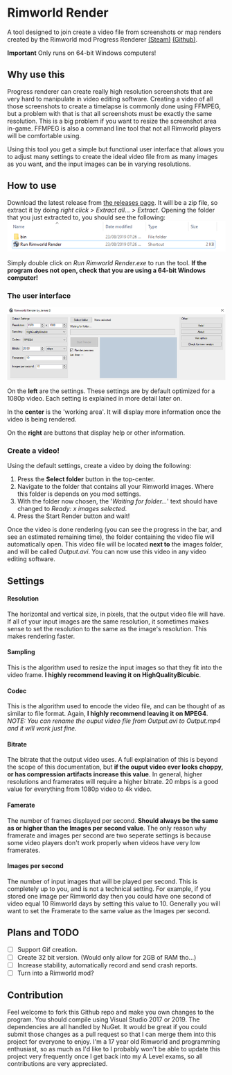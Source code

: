 # Rimworld Render
A tool designed to join create a video file from screenshots or map renders created by the Rimworld mod Progress Renderer [(Steam)](https://steamcommunity.com/sharedfiles/filedetails/?id=1438693028) [(Github)](https://github.com/Lanilor/Progress-Renderer).

**Important** Only runs on 64-bit Windows computers!

## Why use this
Progress renderer can create really high resolution screenshots that are very hard to manipulate in video editing software. Creating a video of all those screenshots to create a timelapse is commonly done using FFMPEG, but a problem with that is that all screenshots must be exactly the same resolution. This is a big problem if you want to resize the screenshot area in-game. FFMPEG is also a command line tool that not all Rimworld players will be comfortable using.

Using this tool you get a simple but functional user interface that allows you to adjust many settings to create the ideal video file from as many images as you want, and the input images can be in varying resolutions.

## How to use
Download the latest release from [the releases page](https://github.com/Epicguru/RimworldRender/releases).
It will be a zip file, so extract it by doing _right click > Extract all... > Extract_.
Opening the folder that you just extracted to, you should see the following:
![Folder](https://raw.githubusercontent.com/Epicguru/RimworldRender/master/Documentation/Images/Folder.png)

Simply double click on _Run Rimworld Render.exe_ to run the tool. **If the program does not open, check that you are using a 64-bit Windows computer!**

### The user interface
![UI](https://raw.githubusercontent.com/Epicguru/RimworldRender/master/Documentation/Images/UI.png)

On the **left** are the settings. These settings are by default optimized for a 1080p video. Each setting is explained in more detail later on.

In the **center** is the 'working area'. It will display more information once the video is being rendered.

On the **right** are buttons that display help or other information.

### Create a video!
Using the default settings, create a video by doing the following:
1. Press the **Select folder** button in the top-center.
2. Navigate to the folder that contains all your Rimworld images. Where this folder is depends on you mod settings.
3. With the folder now chosen, the '*Waiting for folder...*' text should have changed to *Ready: x images selected*.
4. Press the Start Render button and wait!

Once the video is done rendering (you can see the progress in the bar, and see an estimated remaining time), the folder containing the video file will automatically open.
This video file will be located **next to** the images folder, and will be called *Output.avi*. You can now use this video in any video editing software.

## Settings
#### Resolution
The horizontal and vertical size, in pixels, that the output video file will have. If all of your input images are the same resolution, it sometimes makes sense to set the resolution to the same as the image's resolution. This makes rendering faster.
#### Sampling
This is the algorithm used to resize the input images so that they fit into the video frame. **I highly recommend leaving it on HighQualityBicubic**.
#### Codec
This is the algorithm used to encode the video file, and can be thought of as similar to file format. Again, **I highly recommend leaving it on MPEG4**.
*NOTE: You can rename the ouput video file from Output.avi to Output.mp4 and it will work just fine.*
#### Bitrate
The bitrate that the output video uses. A full explaination of this is beyond the scope of this documentation, but **if the ouput video ever looks choppy, or has compression artifacts increase this value**. In general, higher resolutions and framerates will require a higher bitrate. 20 mbps is a good value for everything from 1080p video to 4k video.
#### Famerate
The number of frames displayed per second. **Should always be the same as or higher than the Images per second value**. The only reason why framerate and images per second are two seperate settings is because some video players don't work properly when videos have very low framerates.
#### Images per second
The number of input images that will be played per second. This is completely up to you, and is not a technical setting. For example, if you stored one image per Rimworld day then you could have one second of video equal 10 Rimworld days by setting this value to 10. Generally you will want to set the Framerate to the same value as the Images per second.

## Plans and TODO
- [ ] Support Gif creation.
- [ ] Create 32 bit version. (Would only allow for 2GB of RAM tho...)
- [ ] Increase stability, automatically record and send crash reports.
- [ ] Turn into a Rimworld mod?

## Contribution
Feel welcome to fork this Github repo and make you own changes to the program. You should compile using Visual Studio 2017 or 2019. The dependencies are all handled by NuGet.
It would be great if you could submit those changes as a pull request so that I can merge them into this project for everyone to enjoy.
I'm a 17 year old Rimworld and programming enthusiast, so as much as I'd like to I probably won't be able to update this project very frequently once I get back into my A Level exams, so all contributions are very appreciated.

